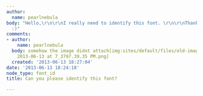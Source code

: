 ```yaml
---
author:
  name: pearlnebula
body: "Hello,\r\n\r\nI really need to identify this font. \r\n\r\nThank you in advance
  :)"
comments:
- author:
    name: pearlnebula
  body: somehow the image didnt attach[img:sites/default/files/old-images/Screen Shot
    2013-06-13 at 7_3797.39.35 PM.png]
  created: '2013-06-13 18:27:04'
date: '2013-06-13 18:24:18'
node_type: font_id
title: Can you please identify this font?

---
```

